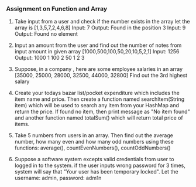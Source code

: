 ### Assignment on Function and Array

1. Take input from a user and check if the number exists in the array
let the array is [1,3,5,7,2,4,6,8]
Input: 7
Output: Found in the position 3
Input: 9
Output: Found no element

2. Input an amount from the user and find out the number of notes from input amount in given array
[1000,500,100,50,20,10,5,2,1]
Input: 1256
Output: 
1000 1
100 2
50 1
2 3


3. Suppose, in a company , here are some employee salaries in an array
[35000, 25000, 28000, 32500, 44000, 32800]
Find out the 3rd highest salary


4. Create your todays bazar list/pocket expenditure which includes the item name and price. Then create a function named searchItem(String item) which will be used to search any item from your HashMap and return the price. If found no item, then print message as "No item found" and another function named totalSum() which will return total price of items.


5. Take 5 numbers from users in an array. Then find out the average number, how many even and how many odd numbers using these functions: average(), countEvenNumbers(), countOddNumbers()


6. Suppose a software system excepts valid credentials from user to logged in to the system. if the user inputs wrong password for 3 times, system will say that "Your user has been temporary locked". Let the username: admin, password: adm1n
